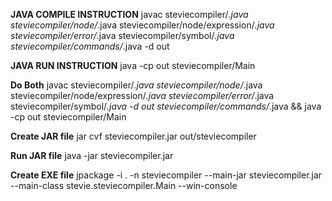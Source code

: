 **JAVA COMPILE INSTRUCTION**
javac steviecompiler/*.java steviecompiler/node/*.java steviecompiler/node/expression/*.java steviecompiler/error/*.java steviecompiler/symbol/*.java steviecompiler/commands/*.java -d out

**JAVA RUN INSTRUCTION**
java -cp out steviecompiler/Main <files to compile>

**Do Both**
javac steviecompiler/*.java steviecompiler/node/*.java steviecompiler/node/expression/*.java steviecompiler/error/*.java steviecompiler/symbol/*.java -d out steviecompiler/commands/*.java &&
java -cp out steviecompiler/Main <files to compile>


**Create JAR file**
jar cvf steviecompiler.jar out/steviecompiler

**Run JAR file**
java -jar steviecompiler.jar

**Create EXE file**
jpackage -i . -n steviecompiler --main-jar  steviecompiler.jar --main-class stevie.steviecompiler.Main --win-console